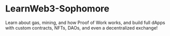 # LearnWeb3-Sophomore
Learn about gas, mining, and how Proof of Work works, and build full dApps with custom contracts, NFTs, DAOs, and even a decentralized exchange!
